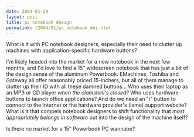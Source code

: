 ```yaml
---
date: 2004-01-29
layout: post
title: pc notebook design
permalink: /2004/01/pc_notebook_des.html
---
```


What is it with PC notebook designers; especially their need to clutter up machines with application-specific hardware buttons?

I'm likely headed into the market for a new notebook in the next few months, and I'd love to find a 15" widescreen notebook that has just a bit of the design sense of the aluminum Powerbook. EMachines, Toshiba and Gateway all offer reasonably priced 15-inchers, but all of them manage to clutter up their ID with all these damned buttons... Who uses their laptop as an MP3 or CD player _when the clamshell's closed?_ Who uses hardware buttons to launch office applications? And do we need an "i" button to connect to the Internet or the hardware provider's (lame) support website? What is it that compels notebook designers to shift functionality that _most appropriately belongs in software_ out into the design of the machine itself?

Is there no market for a 15" Powerbook PC wannabe?